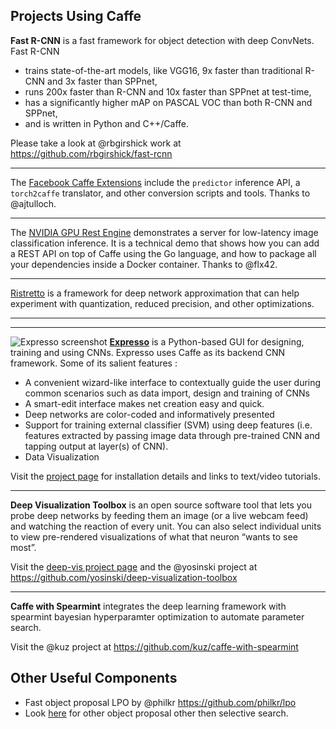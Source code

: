 ## Projects Using Caffe

**Fast R-CNN** is a fast framework for object detection with deep ConvNets. Fast R-CNN
 - trains state-of-the-art models, like VGG16, 9x faster than traditional R-CNN and 3x faster than SPPnet,
 - runs 200x faster than R-CNN and 10x faster than SPPnet at test-time,
 - has a significantly higher mAP on PASCAL VOC than both R-CNN and SPPnet,
 - and is written in Python and C++/Caffe.

Please take a look at @rbgirshick work at https://github.com/rbgirshick/fast-rcnn

***

The [Facebook Caffe Extensions](https://github.com/facebook/fb-caffe-exts) include the `predictor` inference API, a `torch2caffe` translator, and other conversion scripts and tools. Thanks to @ajtulloch.

***

The [NVIDIA GPU Rest Engine](https://github.com/NVIDIA/gpu-rest-engine) demonstrates a server for low-latency image classification inference. It is a technical demo that shows how you can add a REST API on top of Caffe using the Go language, and how to package all your dependencies inside a Docker container. Thanks to @flx42.

***

[Ristretto](http://lepsucd.com/?page_id=621) is a framework for deep network approximation that can help experiment with quantization, reduced precision, and other optimizations.

***

***
![Expresso screenshot](http://val.serc.iisc.ernet.in/expresso/main-screen.png)
**[Expresso](https://github.com/val-iisc/expresso)** is a Python-based GUI for designing, training and using CNNs. Expresso uses Caffe as its backend CNN framework. Some of its salient features : 
 - A convenient wizard-like interface to contextually guide the user during common scenarios
such as data import, design and training of CNNs
 - A smart-edit interface makes net creation easy and quick. 
 - Deep networks are color-coded and informatively presented
 - Support for training external classifier (SVM) using deep features (i.e. features extracted by passing image data through pre-trained CNN and tapping output at layer(s) of CNN).
 - Data Visualization

Visit the [project page](http://val.serc.iisc.ernet.in/expresso) for installation details and links to text/video tutorials.

***

**Deep Visualization Toolbox** is an open source software tool that lets you probe deep networks by feeding them an image (or a live webcam feed) and watching the reaction of every unit. You can also select individual units to view pre-rendered visualizations of what that neuron “wants to see most”.

Visit the [deep-vis project page](http://yosinski.com/deepvis) and the @yosinski project at https://github.com/yosinski/deep-visualization-toolbox

***

**Caffe with Spearmint** integrates the deep learning framework with spearmint bayesian hyperparamter optimization to automate parameter search.

Visit the @kuz project at https://github.com/kuz/caffe-with-spearmint

## Other Useful Components

* Fast object proposal LPO by @philkr https://github.com/philkr/lpo
* Look [here](https://pdollar.wordpress.com/2014/11/18/evaluating-object-proposals/) for other object proposal other then selective search.